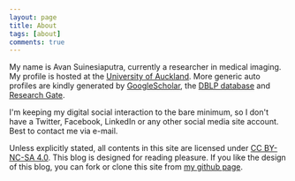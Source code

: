 ```yaml
---
layout: page
title: About
tags: [about]
comments: true
---
```


My name is Avan Suinesiaputra, currently a researcher in medical imaging. My profile is hosted at the [University of Auckland][avan-uoa]. More generic auto profiles are kindly generated by [GoogleScholar][avan-gscholar], the [DBLP database][avan-dblp] and [Research Gate][avan-rgate].

I'm keeping my digital social interaction to the bare minimum, so I don't have a Twitter, Facebook, LinkedIn or any other social media site account. Best to contact me via e-mail.

Unless explicitly stated, all contents in this site are licensed under [CC BY-NC-SA 4.0][lic]. This blog is designed for reading pleasure. If you like the design of this blog, you can fork or clone this site from [my github page](https://github.com/avansp/avansp.github.io).

[avan-uoa]: http://unidirectory.auckland.ac.nz/profile/a-suinesiaputra
[avan-gscholar]: http://scholar.google.co.nz/citations?user=av3jfhgAAAAJ&hl=en
[avan-dblp]: http://www.informatik.uni-trier.de/~ley/pers/hy/s/Suinesiaputra:Avan.html
[avan-rgate]: http://www.researchgate.net/profile/Avan_Suinesiaputra
[lic]: http://creativecommons.org/licenses/by-nc-sa/4.0/

